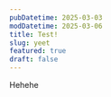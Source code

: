 ```yaml
---
pubDatetime: 2025-03-03
modDatetime: 2025-03-06
title: Test!
slug: yeet
featured: true
draft: false
---
```

Hehehe